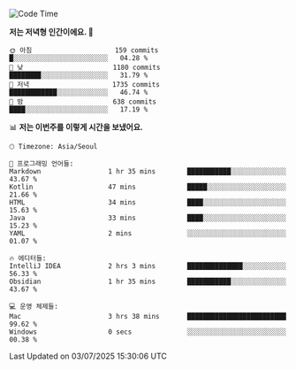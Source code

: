   <!--START_SECTION:waka-->
![Code Time](http://img.shields.io/badge/Code%20Time-650%20hrs%2036%20mins-blue)

**저는 저녁형 인간이에요. 🦉** 

```text
🌞 아침                     159 commits         █░░░░░░░░░░░░░░░░░░░░░░░░   04.28 % 
🌆 낮　                     1180 commits        ████████░░░░░░░░░░░░░░░░░   31.79 % 
🌃 저녁                     1735 commits        ████████████░░░░░░░░░░░░░   46.74 % 
🌙 밤　                     638 commits         ████░░░░░░░░░░░░░░░░░░░░░   17.19 % 
```


📊 **저는 이번주를 이렇게 시간을 보냈어요.** 

```text
🕑︎ Timezone: Asia/Seoul

💬 프로그래밍 언어들: 
Markdown                 1 hr 35 mins        ███████████░░░░░░░░░░░░░░   43.67 % 
Kotlin                   47 mins             █████░░░░░░░░░░░░░░░░░░░░   21.66 % 
HTML                     34 mins             ████░░░░░░░░░░░░░░░░░░░░░   15.63 % 
Java                     33 mins             ████░░░░░░░░░░░░░░░░░░░░░   15.23 % 
YAML                     2 mins              ░░░░░░░░░░░░░░░░░░░░░░░░░   01.07 % 

🔥 에디터들: 
IntelliJ IDEA            2 hrs 3 mins        ██████████████░░░░░░░░░░░   56.33 % 
Obsidian                 1 hr 35 mins        ███████████░░░░░░░░░░░░░░   43.67 % 

💻 운영 체제들: 
Mac                      3 hrs 38 mins       █████████████████████████   99.62 % 
Windows                  0 secs              ░░░░░░░░░░░░░░░░░░░░░░░░░   00.38 % 
```


 Last Updated on 03/07/2025 15:30:06 UTC
<!--END_SECTION:waka-->
